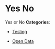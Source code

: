 # Yes No


Yes or No
**Categories**:

- [Testing](https://github/awesome-apis/awesome-apis#testing)

- [Open Data](https://github/awesome-apis/awesome-apis#open-data)



